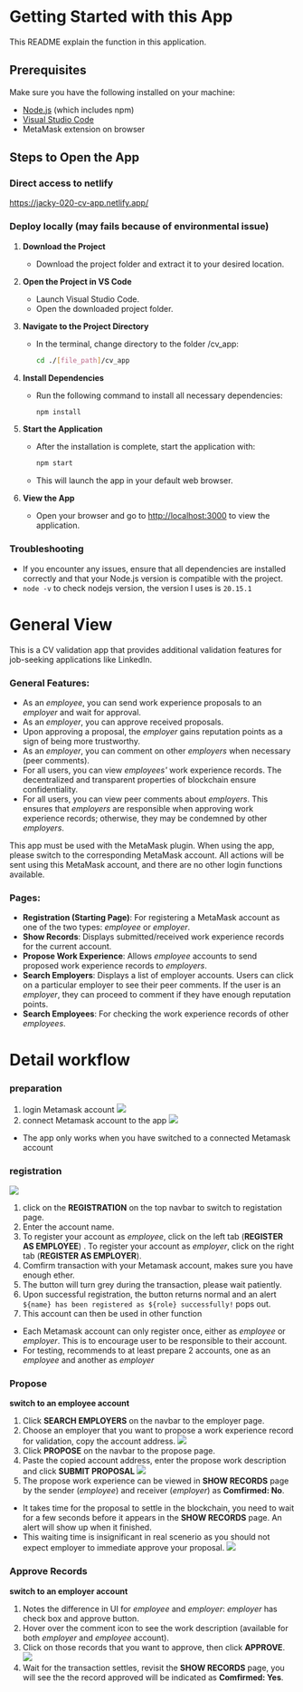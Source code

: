 # Getting Started with this App

This README explain the function in this application.

## Prerequisites

Make sure you have the following installed on your machine:

- [Node.js](https://nodejs.org/) (which includes npm)
- [Visual Studio Code](https://code.visualstudio.com/)
- MetaMask extension on browser

## Steps to Open the App

### Direct access to netlify ###
https://jacky-020-cv-app.netlify.app/

### Deploy locally (may fails because of environmental issue) ###
1. **Download the Project**
   - Download the project folder and extract it to your desired location.

2. **Open the Project in VS Code**
   - Launch Visual Studio Code.
   - Open the downloaded project folder.

3. **Navigate to the Project Directory**
   - In the terminal, change directory to the folder /cv_app:
     ```bash
     cd ./[file_path]/cv_app
     ```

4. **Install Dependencies**
   - Run the following command to install all necessary dependencies:
     ```bash
     npm install
     ```

5. **Start the Application**
   - After the installation is complete, start the application with:
     ```bash
     npm start
     ```
   - This will launch the app in your default web browser.

6. **View the App**
   - Open your browser and go to [http://localhost:3000](http://localhost:3000) to view the application.

### Troubleshooting

- If you encounter any issues, ensure that all dependencies are installed correctly and that your Node.js version is compatible with the project.
- `node -v` to check nodejs version, the version I uses is `20.15.1`


# General View

This is a CV validation app that provides additional validation features for job-seeking applications like LinkedIn.

### General Features:

- As an *employee*, you can send work experience proposals to an *employer* and wait for approval.
- As an *employer*, you can approve received proposals.
- Upon approving a proposal, the *employer* gains reputation points as a sign of being more trustworthy.
- As an *employer*, you can comment on other *employers* when necessary (peer comments).
- For all users, you can view *employees'* work experience records. The decentralized and transparent properties of blockchain ensure confidentiality.
- For all users, you can view peer comments about *employers*. This ensures that *employers* are responsible when approving work experience records; otherwise, they may be condemned by other *employers*.

This app must be used with the MetaMask plugin. When using the app, please switch to the corresponding MetaMask account. All actions will be sent using this MetaMask account, and there are no other login functions available.

### Pages:

- **Registration (Starting Page)**: For registering a MetaMask account as one of the two types: *employee* or *employer*.
- **Show Records**: Displays submitted/received work experience records for the current account.
- **Propose Work Experience**: Allows *employee* accounts to send proposed work experience records to *employers*.
- **Search Employers**: Displays a list of employer accounts. Users can click on a particular employer to see their peer comments. If the user is an *employer*, they can proceed to comment if they have enough reputation points.
- **Search Employees**: For checking the work experience records of other *employees*.

# Detail workflow

### preparation

1. login Metamask account
![](markdown_images\login_metamask.png)
2. connect Metamask account to the app
![](markdown_images\connect_metamask.png)
- The app only works when you have switched to a connected Metamask account

### registration

![](markdown_images\registration.png)
1. click on the **REGISTRATION** on the top navbar to switch to registation page.
2. Enter the account name.
3. To register your account as *employee*, click on the left tab (**REGISTER AS EMPLOYEE**) . To register your account as *employer*, click on the right tab (**REGISTER AS EMPLOYER**).
4. Comfirm transaction with your Metamask account, makes sure you have enough ether.
5. The button will turn grey during the transaction, please wait patiently.
6. Upon successful registration, the button returns normal and an alert `${name} has been registered as ${role} successfully!` pops out.
7. This account can then be used in other function
- Each Metamask account can only register once, either as *employee* or *employer*. This is to encourage user to be responsible to their account.
- For testing, recommends to at least prepare 2 accounts, one as an *employee* and another as *employer*

### Propose

**switch to an employee account**

1. Click **SEARCH EMPLOYERS** on the navbar to the employer page.
2. Choose an employer that you want to propose a work experience record for validation, copy the account address.
![](markdown_images\choose_employer.png)
3. Click **PROPOSE** on the navbar to the propose page.
4. Paste the copied account address, enter the propose work description and click **SUBMIT PROPOSAL**
![](markdown_images\propose.png)
5. The propose work experience can be viewed in **SHOW RECORDS** page by the sender (*employee*) and receiver (*employer*) as **Comfirmed: No**.
- It takes time for the proposal to settle in the blockchain, you need to wait for a few seconds before it appears in the **SHOW RECORDS** page. An alert will show up when it finished.
- This waiting time is insignificant in real scenerio as you should not expect employer to immediate approve your proposal.
![](markdown_images\successful_propose.png)

### Approve Records

**switch to an employer account**

1. Notes the difference in UI for *employee* and *employer*: *employer* has check box and approve button.
2. Hover over the comment icon to see the work description (available for both *employer* and *employee* account).
3. Click on those records that you want to approve, then click **APPROVE**.
![](markdown_images\approve_record.png)
4. Wait for the transaction settles, revisit the **SHOW RECORDS** page, you will see the the record approved will be indicated as **Comfirmed: Yes**.